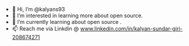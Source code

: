 - 👋 Hi, I’m @kalyans93
- 👀 I’m interested in learning more about open source.
- 🌱 I’m currently learning about open source .
- 📫 Reach me via Linkdin @   www.linkedin.com/in/kalyan-sundar-giri-208674271


